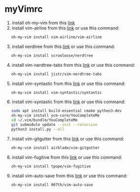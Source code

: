 # myVimrc
1. install oh-my-vim from this [link](https://github.com/gawel/oh-my-vim)
2. install vim-airline from this [link](https://github.com/vim-airline/vim-airline) or use this command:
```bash
   oh-my-vim install vim-airline/vim-airline
```

3. install nerdtree from this [link](https://github.com/scrooloose/nerdtree) or use this command:
```bash
   oh-my-vim install scrooloose/nerdtree
```
4. install vim-nerdtree-tabs from this [link](https://github.com/jistr/vim-nerdtree-tabs) or use this command:
```bash
   oh-my-vim install jistr/vim-nerdtree-tabs
```
5. install vim-syntastic from this [link](https://github.com/vim-syntastic/syntastic) or use this command:
```bash
   oh-my-vim install vim-syntastic/syntastic
```
6. install vim-syntastic from this [link](https://github.com/ycm-core/YouCompleteMe) or use this command:
```bash
   sudo apt install build-essential cmake python3-dev
   oh-my-vim install ycm-core/YouCompleteMe
   cd ~/.vim/bundle/YouCompleteMe
   git submodule update --init --recursive
   python3 install.py --all
```
7. install vim-gitgutter from this [link](https://github.com/airblade/vim-gitgutter) or use this command:
```bash
   oh-my-vim install airblade/vim-gitgutter
```
8. install vim-fugitive from this [link](https://github.com/tpope/vim-fugitive) or use this command:
```bash
   oh-my-vim install tpope/vim-fugitive
```
9. install vim-auto-save from this [link](https://github.com/907th/vim-auto-save) or use this command:
```bash
   oh-my-vim install 907th/vim-auto-save
```



